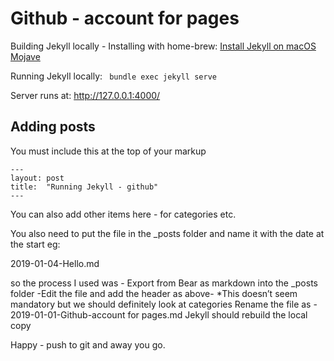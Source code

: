 # Github - account for pages	

Building Jekyll locally - Installing with home-brew:
[Install Jekyll on macOS Mojave](https://desiredpersona.com/install-jekyll-on-macos/)

Running Jekyll locally:
` bundle exec jekyll serve`

Server runs at:
 http://127.0.0.1:4000/

## Adding posts
You must include this at the top of your markup 
```
---
layout: post
title:  "Running Jekyll - github"
---
```
You can also add other items here - for  categories etc.

You also need to put the file in the _posts folder and name it with the date at the start eg:

2019-01-04-Hello.md

so the process I used was -
Export from  Bear as markdown into the _posts folder 
-Edit the file and add the header as above- *This doesn’t seem mandatory but we should definitely look at categories
Rename the file as  - 2019-01-01-Github-account for pages.md
Jekyll should rebuild the local copy

Happy - push to git and away you go.